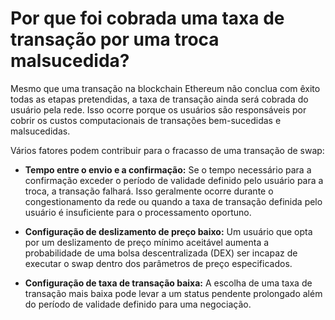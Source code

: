 # Por que foi cobrada uma taxa de transação por uma troca malsucedida?

Mesmo que uma transação na blockchain Ethereum não conclua com êxito todas as etapas pretendidas, a taxa de transação ainda será cobrada do usuário pela rede. Isso ocorre porque os usuários são responsáveis ​​por cobrir os custos computacionais de transações bem-sucedidas e malsucedidas.

Vários fatores podem contribuir para o fracasso de uma transação de swap:

- **Tempo entre o envio e a confirmação:** Se o tempo necessário para a confirmação exceder o período de validade definido pelo usuário para a troca, a transação falhará. Isso geralmente ocorre durante o congestionamento da rede ou quando a taxa de transação definida pelo usuário é insuficiente para o processamento oportuno.

- **Configuração de deslizamento de preço baixo:** Um usuário que opta por um deslizamento de preço mínimo aceitável aumenta a probabilidade de uma bolsa descentralizada (DEX) ser incapaz de executar o swap dentro dos parâmetros de preço especificados.

- **Configuração de taxa de transação baixa:** A escolha de uma taxa de transação mais baixa pode levar a um status pendente prolongado além do período de validade definido para uma negociação.